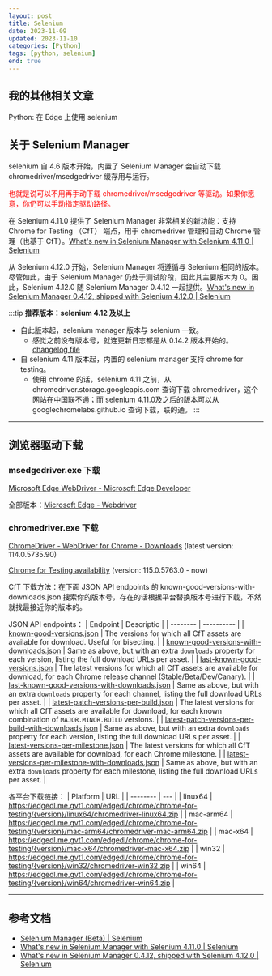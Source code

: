 ```yaml
---
layout: post
title: Selenium
date: 2023-11-09
updated: 2023-11-10
categories: [Python]
tags: [python, selenium]
end: true
---
```


## 我的其他相关文章

<AppLink href='./python-using-selenium-on-edge'>Python: 在 Edge 上使用 selenium</AppLink>

## 关于 Selenium Manager

selenium 自 4.6 版本开始，内置了 Selenium Manager 会自动下载 chromedriver/msedgedriver 缓存用与运行。

<p style="color:red">也就是说可以不用再手动下载 chromedriver/msedgedriver 等驱动。如果你愿意，你仍可以手动指定驱动路径。</p>

在 Selenium 4.11.0 提供了 Selenium Manager 非常相关的新功能：支持 Chrome for Testing （CfT） 端点，用于 chromedriver 管理和自动 Chrome 管理（也基于 CfT）。[What's new in Selenium Manager with Selenium 4.11.0 | Selenium](https://www.selenium.dev/blog/2023/whats-new-in-selenium-manager-with-selenium-4.11.0/)

从 Selenium 4.12.0 开始，Selenium Manager 将遵循与 Selenium 相同的版本。尽管如此，由于 Selenium Manager 仍处于测试阶段，因此其主要版本为 0。因此，Selenium 4.12.0 随 Selenium Manager 0.4.12 一起提供。[What's new in Selenium Manager 0.4.12, shipped with Selenium 4.12.0 | Selenium](https://www.selenium.dev/blog/2023/whats_new_in_selenium_manager_0.4.12_shipped_with_selenium_4.12.0/)

:::tip
**推荐版本：selenium 4.12 及以上**

- 自此版本起，selenium manager 版本与 selenium 一致。
  - 感觉之前没有版本号，就连更新日志都是从 0.14.2 版本开始的。[changelog file](https://github.com/SeleniumHQ/selenium/blob/trunk/rust/CHANGELOG.md)
- 自 selenium 4.11 版本起，内置的 selenium manager 支持 chrome for testing。
  - 使用 chrome 的话，selenium 4.11 之前，从 chromedriver.storage.googleapis.com 查询下载 chromedriver，这个网站在中国联不通；而 selenium 4.11.0及之后的版本可以从 googlechromelabs.github.io 查询下载，联的通。
:::

---

## 浏览器驱动下载

### msedgedriver.exe 下载

[Microsoft Edge WebDriver - Microsoft Edge Developer](https://developer.microsoft.com/zh-cn/microsoft-edge/tools/webdriver/)

全部版本：[Microsoft Edge - Webdriver](https://msedgewebdriverstorage.z22.web.core.windows.net/)

### chromedriver.exe 下载

[ChromeDriver - WebDriver for Chrome - Downloads](https://chromedriver.chromium.org/downloads) (latest version: 114.0.5735.90)

[Chrome for Testing availability](https://googlechromelabs.github.io/chrome-for-testing/) (version: 115.0.5763.0 - now)

CfT 下载方法：在下面 JSON API endpoints 的 known-good-versions-with-downloads.json 搜索你的版本号，存在的话根据平台替换版本号进行下载，不然就找最接近你的版本的。

JSON API endpoints：
| Endpoint | Descriptio |
| -------- | ---------- |
| [known-good-versions.json](https://googlechromelabs.github.io/chrome-for-testing/known-good-versions.json) | The versions for which all CfT assets are available for download. Useful for bisecting. |
| [known-good-versions-with-downloads.json](https://googlechromelabs.github.io/chrome-for-testing/known-good-versions-with-downloads.json) | Same as above, but with an extra `downloads` property for each version, listing the full download URLs per asset. |
| [last-known-good-versions.json](https://googlechromelabs.github.io/chrome-for-testing/last-known-good-versions.json) | The latest versions for which all CfT assets are available for download, for each Chrome release channel (Stable/Beta/Dev/Canary). |
| [last-known-good-versions-with-downloads.json](https://googlechromelabs.github.io/chrome-for-testing/last-known-good-versions-with-downloads.json) | Same as above, but with an extra `downloads` property for each channel, listing the full download URLs per asset. |
| [latest-patch-versions-per-build.json](https://googlechromelabs.github.io/chrome-for-testing/latest-patch-versions-per-build.json) | The latest versions for which all CfT assets are available for download, for each known combination of `MAJOR.MINOR.BUILD` versions. |
| [latest-patch-versions-per-build-with-downloads.json](https://googlechromelabs.github.io/chrome-for-testing/latest-patch-versions-per-build-with-downloads.json) | Same as above, but with an extra `downloads` property for each version, listing the full download URLs per asset. |
| [latest-versions-per-milestone.json](https://googlechromelabs.github.io/chrome-for-testing/latest-versions-per-milestone.json) | The latest versions for which all CfT assets are available for download, for each Chrome milestone. |
| [latest-versions-per-milestone-with-downloads.json](https://googlechromelabs.github.io/chrome-for-testing/latest-versions-per-milestone-with-downloads.json) | Same as above, but with an extra `downloads` property for each milestone, listing the full download URLs per asset. |

各平台下载链接：
| Platform | URL |
| -------- | --- |
| linux64 | https://edgedl.me.gvt1.com/edgedl/chrome/chrome-for-testing/{version}/linux64/chromedriver-linux64.zip |
| mac-arm64 | https://edgedl.me.gvt1.com/edgedl/chrome/chrome-for-testing/{version}/mac-arm64/chromedriver-mac-arm64.zip |
| mac-x64 | https://edgedl.me.gvt1.com/edgedl/chrome/chrome-for-testing/{version}/mac-x64/chromedriver-mac-x64.zip |
| win32 | https://edgedl.me.gvt1.com/edgedl/chrome/chrome-for-testing/{version}/win32/chromedriver-win32.zip |
| win64 | https://edgedl.me.gvt1.com/edgedl/chrome/chrome-for-testing/{version}/win64/chromedriver-win64.zip |

---

## 参考文档
- [Selenium Manager (Beta) | Selenium](https://www.selenium.dev/documentation/selenium_manager/)
- [What's new in Selenium Manager with Selenium 4.11.0 | Selenium](https://www.selenium.dev/blog/2023/whats-new-in-selenium-manager-with-selenium-4.11.0/)
- [What's new in Selenium Manager 0.4.12, shipped with Selenium 4.12.0 | Selenium](https://www.selenium.dev/blog/2023/whats_new_in_selenium_manager_0.4.12_shipped_with_selenium_4.12.0/)
